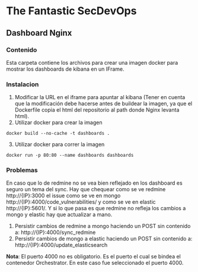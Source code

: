# The Fantastic SecDevOps
## Dashboard Nginx

### Contenido
Esta carpeta contiene los archivos para crear una imagen docker para mostrar los dashboards de kibana en un IFrame.

### Instalacion
1. Modificar la URL en el iframe para apuntar al kibana (Tener en cuenta que la modificación debe hacerse antes de buildear la imagen, ya que el Dockerfile copia el html del repositorio al path donde Nginx levanta html).
2. Utilizar docker para crear la imagen
```
docker build --no-cache -t dashboards .
```
3. Utilizar docker para correr la imagen
```
docker run -p 80:80 --name dashboards dashboards
```

### Problemas
En caso que lo de redmine no se vea bien reflejado en los dashboard es seguro un tema del sync. Hay que chequear como se ve redmine http://{IP}:3000 el issue como se ve en mongo http://{IP}:4000/code_vulnerabilities/ y como se ve en elastic http://{IP}:5601/. Y si lo que pasa es que redmine no refleja los cambios a mongo y elastic hay que actualizar a mano.
1. Persistir cambios de redmine a mongo haciendo un POST sin contenido a: http://{IP}:4000/sync_redmine
2. Persistir cambios de mongo a elastic haciendo un POST sin contenido a: http://{IP}:4000/update_elasticsearch

**Nota**: El puerto 4000 no es obligatorio. Es el puerto el cual se bindea el contenedor Orchestrator. En este caso fue seleccionado el puerto 4000.
